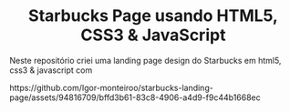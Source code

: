 <h1 align="center">Starbucks Page usando HTML5, CSS3 & JavaScript</h1>

<p>Neste repositório criei uma landing page design do Starbucks em html5, css3 & javascript com </p>
https://github.com/Igor-monteiroo/starbucks-landing-page/assets/94816709/bffd3b61-83c8-4906-a4d9-f9c44b1668ec


